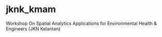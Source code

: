 # jknk_kmam
Workshop On Spatial Analytics Applications for Environmental Health &amp; Engineers (JKN Kelantan)

